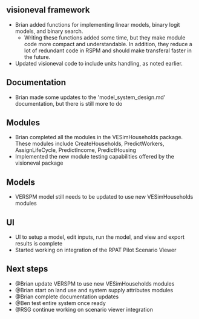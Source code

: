 ## visioneval framework
  - Brian added functions for implementing linear models, binary logit models, and binary search.
     - Writing these functions added some time, but they make module code more compact and understandable. In addition, they reduce a lot of redundant code in RSPM and should make transferal faster in the future.
  - Updated visioneval code to include units handling, as noted earlier.

## Documentation 
  - Brian made some updates to the 'model_system_design.md' documentation, but there is still more to do

## Modules
  - Brian completed all the modules in the VESimHouseholds package. These modules include CreateHouseholds, PredictWorkers, AssignLifeCycle, PredictIncome, PredictHousing
  - Implemented the new module testing capabilities offered by the visioneval package

## Models
  - VERSPM model still needs to be updated to use new VESimHouseholds modules

## UI
  - UI to setup a model, edit inputs, run the model, and view and export results is complete
  - Started working on integration of the RPAT Pilot Scenario Viewer

## Next steps
  - @Brian update VERSPM to use new VESimHouseholds modules
  - @Brian start on land use and system supply attributes modules
  - @Brian complete documentation updates
  - @Ben test entire system once ready 
  - @RSG continue working on scenario viewer integration

